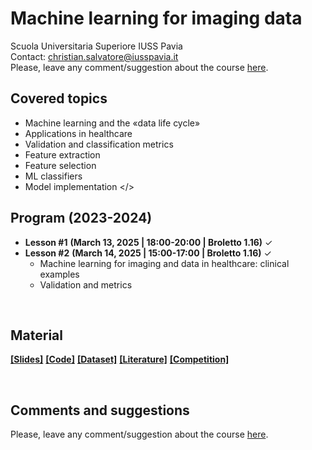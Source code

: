 # Machine learning for imaging data
Scuola Universitaria Superiore IUSS Pavia
<br>
Contact: christian.salvatore@iusspavia.it
<br>
Please, leave any comment/suggestion about the course [here](TBD).

## Covered topics
* Machine learning and the «data life cycle»
* Applications in healthcare
* Validation and classification metrics
* Feature extraction
* Feature selection
* ML classifiers
* Model implementation </>

## Program (2023-2024)
* __Lesson #1__ __(March 13, 2025 \| 18:00-20:00 \| Broletto 1.16)__ ✓ <br>
* __Lesson #2__ __(March 14, 2025 \| 15:00-17:00 \| Broletto 1.16)__ ✓ <br>
  * Machine learning for imaging and data in healthcare: clinical examples
  * Validation and metrics

<br>

## Material
[__[Slides]__](TBD)
[__[Code]__](TBD)
[__[Dataset]__](TBD)
[__[Literature]__](TBD)
[__[Competition]__](TBD)

<br>

## Comments and suggestions
Please, leave any comment/suggestion about the course [here](TBD).
